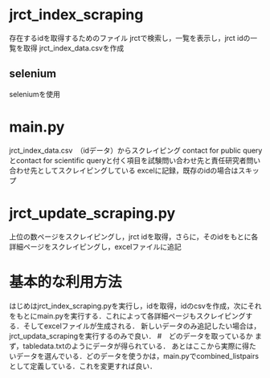 # jrct_index_scraping
存在するidを取得するためのファイル
jrctで検索し，一覧を表示し，jrct idの一覧を取得
jrct_index_data.csvを作成
## selenium
seleniumを使用
# main.py
jrct_index_data.csv　（idデータ）からスクレイピング
contact for public queryとcontact for scientific queryと付く項目を試験問い合わせ先と責任研究者問い合わせ先としてスクレイピングしている
excelに記録，既存のidの場合はスキップ
# jrct_update_scraping.py
上位の数ページをスクレイピングし，jrct idを取得，さらに，そのidをもとに各詳細ページをスクレイピングし，excelファイルに追記
# 基本的な利用方法
はじめはjrct_index_scraping.pyを実行し，idを取得，idのcsvを作成，次にそれをもとにmain.pyを実行する．これによって各詳細ページもスクレイピングする．そしてexcelファイルが生成される．
新しいデータのみ追記したい場合は，jrct_updata_scrapingを実行するのみで良い．
#　どのデータを取っているか
まず，tabledata.txtのようにデータが得られている．
あとはここから実際に得たいデータを選んでいる．どのデータを使うかは，main.pyでcombined_listpairsとして定義している．これを変更すれば良い．